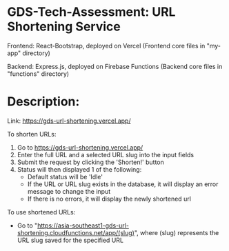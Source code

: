 # GDS-Tech-Assessment: URL Shortening Service

Frontend: React-Bootstrap, deployed on Vercel (Frontend core files in "my-app" directory)

Backend: Express.js, deployed on Firebase Functions (Backend core files in "functions" directory)

# Description:

Link: https://gds-url-shortening.vercel.app/

To shorten URLs:
1. Go to https://gds-url-shortening.vercel.app/
2. Enter the full URL and a selected URL slug into the input fields
3. Submit the request by clicking the 'Shorten!' button
4. Status will then displayed 1 of the following:
    - Default status will be 'Idle'
    - If the URL or URL slug exists in the database, it will display an error message to change the input
    - If there is no errors, it will display the newly shortened url

To use shortened URLs:
- Go to "https://asia-southeast1-gds-url-shortening.cloudfunctions.net/app/(slug)", where (slug) represents the URL slug saved for the specified URL
